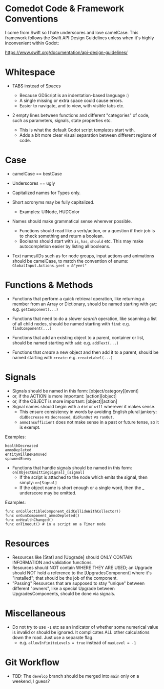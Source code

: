 # Comedot Code & Framework Conventions

I come from Swift so I hate underscores and love camelCase. This framework follows the Swift API Design Guidelines unless when it's highly inconvenient within Godot:

https://www.swift.org/documentation/api-design-guidelines/

# Whitespace

* TABS instead of Spaces
	- Because GDScript is an indentation-based language :)
	- A single missing or extra space could cause errors.
	- Easier to navigate, and to view, with visible tabs etc.

* 2 empty lines between functions and different "categories" of code, such as parameters, signals, state properties etc.
	- This is what the default Godot script templates start with.
	- Adds a bit more clear visual separation between different regions of code.

# Case

* camelCase == bestCase

* Underscores == ugly

* Capitalized names for Types only.

* Short acronyms may be fully capitalized.
	- Examples: UINode, HUDColor

* Names should make grammatical sense wherever possible.
	- Functions should read like a verb/action, or a question if their job is to check something and return a boolean.
	- Booleans should start with `is`, `has`, `should` etc. This may make autocompletion easier by listing all booleans.

* Text names/IDs such as for node groups, input actions and animations should be camelCase, to match the convention of enums: `GlobalInput.Actions.yeet = &"yeet"`

# Functions & Methods

* Functions that perform a quick retrieval operation, like returning a member from an Array or Dictionary, should be named starting with `get`: e.g. `getComponent(...)`

* Functions that need to do a slower _search_ operation, like scanning a list of all child nodes, should be named starting with `find`: e.g. `findComponent(...)`

* Functions that add an existing object to a parent, container or list, should be named starting with `add`: e.g. `addText(...)`

* Functions that _create_ a new object and then add it to a parent, should be named starting with `create`: e.g. `createLabel(...)`

# Signals

* Signals should be named in this form: [object/category][event]
* or, if the ACTION is more important: [action][object]
* or, if the OBJECT is more important: [object][action]
* Signal names should begin with a `did` or `will` wherever it makes sense.
	- This ensure consistency in words by avoiding English plural jankery: `didDecrease` vs `decreased`, `didRunOut` vs `ranOut`.
	- `ammoInsufficient` does not make sense in a past or future tense, so it is exempt.

Examples:
```
healthDecreased
ammoDepleted
entityWillBeRemoved
spawnedEnemy
```

* Functions that handle signals should be named in this form: `on[ObjectEmittingSignal]_[signal]`
	- If the script is attached to the node which emits the signal, then simply: `on[Signal]`
	- If the object name is short enough or a single word, then the _ underscore may be omitted.

Examples:
```
func onCollectibleComponent_didCollideWithCollector()
func onGunComponent_ammoDepleted()
func onHealthChanged()
func onTimeout() # in a script on a Timer node
```

# Resources

* Resources like [Stat] and [Upgrade] should ONLY CONTAIN INFORMATION and validation functions.
* Resources should NOT contain WHERE THEY ARE USED; an Upgrade should NOT hold a reference to the [UpgradesComponent] where it's "installed"; that should be the job of the component.
* "Passing" Resources that are supposed to stay "unique" between different "owners", like a special Upgrade between UpgradesComponents, should be done via signals.

# Miscellaneous

* Do not try to use `-1` etc as an indicator of whether some numerical value is invalid or should be ignored. It complicates ALL other calculations down the road. Just use a separate flag.
	- e.g. `allowInfiniteLevels = true` instead of `maxLevel = -1`

# Git Workflow

* TBD: The `develop` branch should be merged into `main` only on a weekend, I guess?
